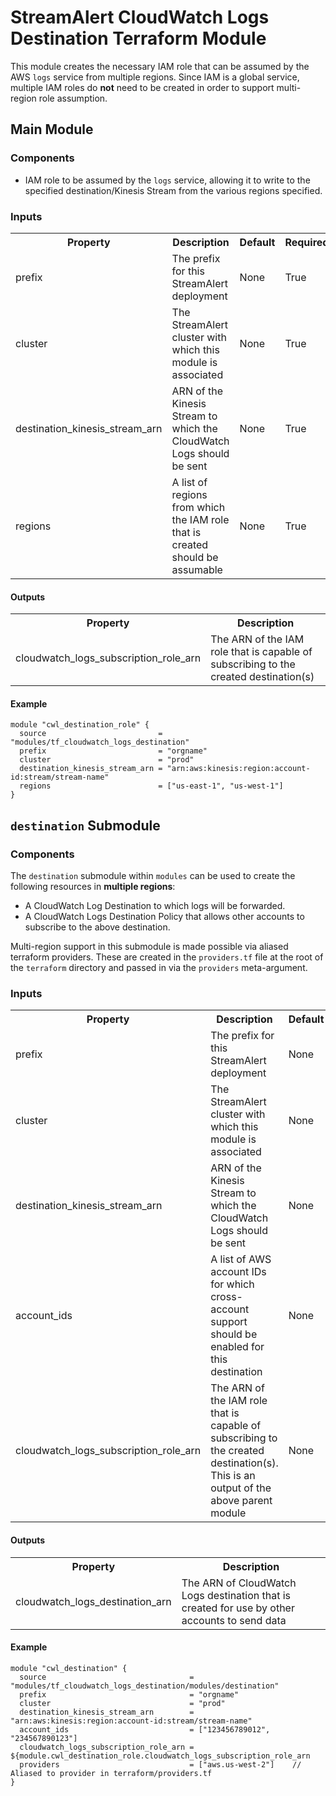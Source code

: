 # StreamAlert CloudWatch Logs Destination Terraform Module
This module creates the necessary IAM role that can be assumed by the AWS ``logs`` service from multiple regions. Since IAM is a global service, multiple IAM roles do **not** need to be created in order to support multi-region role assumption.

## Main Module

### Components
* IAM role to be assumed by the `logs` service, allowing it to write to the specified destination/Kinesis Stream from the various regions specified.

### Inputs
<table>
  <tr>
    <th>Property</th>
    <th>Description</th>
    <th>Default</th>
    <th>Required</th>
  </tr>
  <tr>
    <td>prefix</td>
    <td>The prefix for this StreamAlert deployment</td>
    <td>None</td>
    <td>True</td>
  </tr>
  <tr>
    <td>cluster</td>
    <td>The StreamAlert cluster with which this module is associated</td>
    <td>None</td>
    <td>True</td>
  </tr>
  <tr>
    <td>destination_kinesis_stream_arn</td>
    <td>ARN of the Kinesis Stream to which the CloudWatch Logs should be sent</td>
    <td>None</td>
    <td>True</td>
  </tr>
  <tr>
    <td>regions</td>
    <td>A list of regions from which the IAM role that is created should be assumable</td>
    <td>None</td>
    <td>True</td>
  </tr>
</table>

#### Outputs
<table>
  <tr>
    <th>Property</th>
    <th>Description</th>
  </tr>
  <tr>
    <td>cloudwatch_logs_subscription_role_arn</td>
    <td>The ARN of the IAM role that is capable of subscribing to the created destination(s)</td>
  </tr>
</table>

#### Example
```hcl
module "cwl_destination_role" {
  source                         = "modules/tf_cloudwatch_logs_destination"
  prefix                         = "orgname"
  cluster                        = "prod"
  destination_kinesis_stream_arn = "arn:aws:kinesis:region:account-id:stream/stream-name"
  regions                        = ["us-east-1", "us-west-1"]
}
```

## `destination` Submodule

### Components
The `destination` submodule within `modules` can be used to create the following resources in **multiple regions**:
* A CloudWatch Log Destination to which logs will be forwarded.
* A CloudWatch Logs Destination Policy that allows other accounts to subscribe to the above destination.

Multi-region support in this submodule is made possible via aliased terraform providers. These are created in the `providers.tf` file at the root of the `terraform` directory and passed in via the `providers` meta-argument.

### Inputs
<table>
  <tr>
    <th>Property</th>
    <th>Description</th>
    <th>Default</th>
    <th>Required</th>
  </tr>
  <tr>
    <td>prefix</td>
    <td>The prefix for this StreamAlert deployment</td>
    <td>None</td>
    <td>True</td>
  </tr>
  <tr>
    <td>cluster</td>
    <td>The StreamAlert cluster with which this module is associated</td>
    <td>None</td>
    <td>True</td>
  </tr>
  <tr>
    <td>destination_kinesis_stream_arn</td>
    <td>ARN of the Kinesis Stream to which the CloudWatch Logs should be sent</td>
    <td>None</td>
    <td>True</td>
  </tr>
  <tr>
    <td>account_ids</td>
    <td>A list of AWS account IDs for which cross-account support should be enabled for this destination</td>
    <td>None</td>
    <td>True</td>
  </tr>
  <tr>
    <td>cloudwatch_logs_subscription_role_arn</td>
    <td>The ARN of the IAM role that is capable of subscribing to the created destination(s). This is an output of the above parent module</td>
    <td>None</td>
    <td>True</td>
  </tr>
</table>

#### Outputs
<table>
  <tr>
    <th>Property</th>
    <th>Description</th>
  </tr>
  <tr>
    <td>cloudwatch_logs_destination_arn</td>
    <td>The ARN of CloudWatch Logs destination that is created for use by other accounts to send data</td>
  </tr>
</table>

#### Example
```hcl
module "cwl_destination" {
  source                                = "modules/tf_cloudwatch_logs_destination/modules/destination"
  prefix                                = "orgname"
  cluster                               = "prod"
  destination_kinesis_stream_arn        = "arn:aws:kinesis:region:account-id:stream/stream-name"
  account_ids                           = ["123456789012", "234567890123"]
  cloudwatch_logs_subscription_role_arn = ${module.cwl_destination_role.cloudwatch_logs_subscription_role_arn
  providers                             = ["aws.us-west-2"]    // Aliased to provider in terraform/providers.tf
}
```
